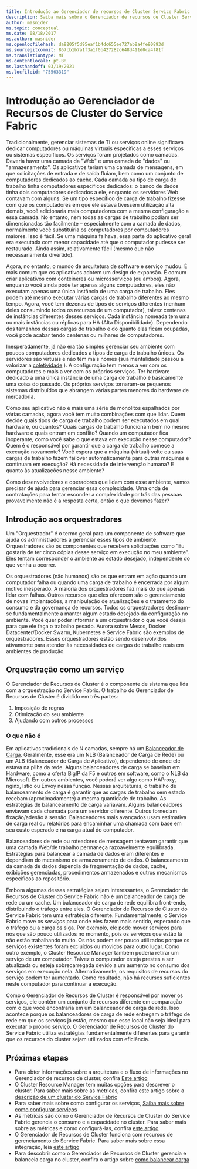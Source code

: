 ```yaml
---
title: Introdução ao Gerenciador de recursos de Cluster Service Fabric
description: Saiba mais sobre o Gerenciador de recursos de Cluster Service Fabric, uma maneira de gerenciar a orquestração dos serviços do seu aplicativo.
author: masnider
ms.topic: conceptual
ms.date: 08/18/2017
ms.author: masnider
ms.openlocfilehash: da9205f5d95eaf1b4dc655ee727ab8a4fe90893d
ms.sourcegitcommit: 867cb1b7a1f3a1f0b427282c648d411d0ca4f81f
ms.translationtype: MT
ms.contentlocale: pt-BR
ms.lasthandoff: 03/19/2021
ms.locfileid: "75563319"
---
```

# <a name="introducing-the-service-fabric-cluster-resource-manager"></a>Introdução ao Gerenciador de Recursos de Cluster do Service Fabric
Tradicionalmente, gerenciar sistemas de TI ou serviços online significava dedicar computadores ou máquinas virtuais específicas a esses serviços ou sistemas específicos. Os serviços foram projetados como camadas. Deveria haver uma camada da "Web" e uma camada de "dados" ou "armazenamento". Os aplicativos teriam uma camada de mensagens, em que solicitações de entrada e de saída fluíam, bem como um conjunto de computadores dedicados ao cache. Cada camada ou tipo de carga de trabalho tinha computadores específicos dedicados: o banco de dados tinha dois computadores dedicados a ele, enquanto os servidores Web contavam com alguns. Se um tipo específico de carga de trabalho fizesse com que os computadores em que ele estava tivessem utilização alta demais, você adicionaria mais computadores com a mesma configuração a essa camada. No entanto, nem todas as cargas de trabalho podiam ser dimensionadas tão facilmente – especialmente com a camada de dados, normalmente você substituiria os computadores por computadores maiores. Isso é fácil. Se uma máquina falhava, essa parte do aplicativo geral era executada com menor capacidade até que o computador pudesse ser restaurado. Ainda assim, relativamente fácil (mesmo que não necessariamente divertido).

Agora, no entanto, o mundo de arquitetura de software e serviço mudou. É mais comum que os aplicativos adotem um design de expansão. É comum criar aplicativos com contêineres ou microsserviços (ou ambos). Agora, enquanto você ainda pode ter apenas alguns computadores, eles não executam apenas uma única instância de uma carga de trabalho. Eles podem até mesmo executar várias cargas de trabalho diferentes ao mesmo tempo. Agora, você tem dezenas de tipos de serviços diferentes (nenhum deles consumindo todos os recursos de um computador), talvez centenas de instâncias diferentes desses serviços. Cada instância nomeada tem uma ou mais instâncias ou réplicas para HA (Alta Disponibilidade). Dependendo dos tamanhos dessas cargas de trabalho e do quanto elas ficam ocupadas, você pode acabar tendo centenas ou milhares de computadores. 

Inesperadamente, já não era tão simples gerenciar seu ambiente com poucos computadores dedicados a tipos de carga de trabalho únicos. Os servidores são virtuais e não têm mais nomes (sua mentalidade passou a valorizar a [coletividade](https://www.slideshare.net/randybias/architectures-for-open-and-scalable-clouds/20) ). A configuração tem menos a ver com os computadores e mais a ver com os próprios serviços. Ter hardware dedicado a uma única instância de uma carga de trabalho é basicamente uma coisa do passado. Os próprios serviços tornaram-se pequenos sistemas distribuídos que abrangem várias partes menores do hardware de mercadoria.

Como seu aplicativo não é mais uma série de monolitos espalhados por várias camadas, agora você tem muito combinações com que lidar. Quem decide quais tipos de carga de trabalho podem ser executados em qual hardware, ou quantos? Quais cargas de trabalho funcionam bem no mesmo hardware e quais entram em conflito? Quando um computador fica inoperante, como você sabe o que estava em execução nesse computador? Quem é o responsável por garantir que a carga de trabalho comece a execução novamente? Você espera que a máquina (virtual) volte ou suas cargas de trabalho fazem failover automaticamente para outras máquinas e continuam em execução? Há necessidade de intervenção humana? E quanto às atualizações nesse ambiente?

Como desenvolvedores e operadores que lidam com esse ambiente, vamos precisar de ajuda para gerenciar essa complexidade. Uma onda de contratações para tentar esconder a complexidade por trás das pessoas provavelmente não é a resposta certa, então o que devemos fazer?

## <a name="introducing-orchestrators"></a>Introdução aos orquestradores
Um "Orquestrador" é o termo geral para um componente de software que ajuda os administradores a gerenciar esses tipos de ambiente. Orquestradores são os componentes que recebem solicitações como “Eu gostaria de ter cinco cópias desse serviço em execução no meu ambiente”. Eles tentam corresponder o ambiente ao estado desejado, independente do que venha a ocorrer.

Os orquestradores (não humanos) são os que entram em ação quando um computador falha ou quando uma carga de trabalho é encerrada por algum motivo inesperado. A maioria dos orquestradores faz mais do que apenas lidar com falhas. Outros recursos que eles oferecem são o gerenciamento de novas implantações, a manipulação de atualizações e o tratamento do consumo e da governança de recursos. Todos os orquestradores destinam-se fundamentalmente a manter algum estado desejado da configuração no ambiente. Você quer poder informar a um orquestrador o que você deseja para que ele faça o trabalho pesado. Aurora sobre Mesos, Docker Datacenter/Docker Swarm, Kubernetes e Service Fabric são exemplos de orquestradores. Esses orquestradores estão sendo desenvolvidos ativamente para atender às necessidades de cargas de trabalho reais em ambientes de produção. 

## <a name="orchestration-as-a-service"></a>Orquestração como um serviço
O Gerenciador de Recursos de Cluster é o componente de sistema que lida com a orquestração no Service Fabric. O trabalho do Gerenciador de Recursos de Cluster é dividido em três partes:

1. Imposição de regras
2. Otimização do seu ambiente
3. Ajudando com outros processos

### <a name="what-it-isnt"></a>O que não é
Em aplicativos tradicionais de N camadas, sempre há um [Balanceador de Carga](https://en.wikipedia.org/wiki/Load_balancing_(computing)). Geralmente, esse era um NLB (Balanceador de Carga de Rede) ou um ALB (Balanceador de Carga de Aplicativo), dependendo de onde ele estava na pilha da rede. Alguns balanceadores de carga se baseiam em Hardware, como a oferta BigIP da F5 e outros em software, como o NLB da Microsoft. Em outros ambientes, você poderá ver algo como HAProxy, nginx, Istio ou Envoy nessa função. Nessas arquiteturas, o trabalho de balanceamento de carga é garantir que as cargas de trabalho sem estado recebam (aproximadamente) a mesma quantidade de trabalho. As estratégias de balanceamento de carga variavam. Alguns balanceadores enviavam cada chamada para um servidor diferente. Outros forneciam fixação/adesão à sessão. Balanceadores mais avançados usam estimativa de carga real ou relatórios para encaminhar uma chamada com base em seu custo esperado e na carga atual do computador.

Balanceadores de rede ou roteadores de mensagem tentavam garantir que uma camada Web/de trabalho permaneça razoavelmente equilibrada. Estratégias para balancear a camada de dados eram diferentes e dependiam do mecanismo de armazenamento de dados. O balanceamento da camada de dados dependia de fragmentação de dados, cache, exibições gerenciadas, procedimentos armazenados e outros mecanismos específicos ao repositório.

Embora algumas dessas estratégias sejam interessantes, o Gerenciador de Recursos de Cluster do Service Fabric não é um balanceador de carga de rede ou um cache. Um balanceador de carga de rede equilibra front-ends, distribuindo o tráfego entre eles. O Gerenciador de Recursos de Cluster do Service Fabric tem uma estratégia diferente. Fundamentalmente, o Service Fabric move os *serviços* para onde eles fazem mais sentido, esperando que o tráfego ou a carga os siga. Por exemplo, ele pode mover serviços para nós que são pouco utilizados no momento, pois os serviços que estão lá não estão trabalhando muito. Os nós podem ser pouco utilizados porque os serviços existentes foram excluídos ou movidos para outro lugar. Como outro exemplo, o Cluster Resource Manager também poderia retirar um serviço de um computador. Talvez o computador esteja prestes a ser atualizada ou esteja sobrecarregada devido a um aumento no consumo dos serviços em execução nela. Alternativamente, os requisitos de recursos do serviço podem ter aumentado. Como resultado, não há recursos suficientes neste computador para continuar a execução. 

Como o Gerenciador de Recursos de Cluster é responsável por mover os serviços, ele contém um conjunto de recursos diferente em comparação com o que você encontraria em um balanceador de carga de rede. Isso acontece porque os balanceadores de carga de rede entregam o tráfego de rede em que os serviços já estão, mesmo que esse local não seja ideal para executar o próprio serviço. O Gerenciador de Recursos de Cluster do Service Fabric utiliza estratégias fundamentalmente diferentes para garantir que os recursos do cluster sejam utilizados com eficiência.

## <a name="next-steps"></a>Próximas etapas
- Para obter informações sobre a arquitetura e o fluxo de informações no Gerenciador de recursos de cluster, confira [Este artigo](service-fabric-cluster-resource-manager-architecture.md)
- O Cluster Resource Manager tem muitas opções para descrever o cluster. Para saber mais sobre as métricas, confira este artigo sobre a [descrição de um cluster do Service Fabric](service-fabric-cluster-resource-manager-cluster-description.md)
- Para saber mais sobre como configurar os serviços, [Saiba mais sobre como configurar serviços](service-fabric-cluster-resource-manager-configure-services.md)
- As métricas são como o Gerenciador de Recursos de Cluster do Service Fabric gerencia o consumo e a capacidade no cluster. Para saber mais sobre as métricas e como configurá-las, confira [este artigo](service-fabric-cluster-resource-manager-metrics.md)
- O Gerenciador de Recursos de Cluster funciona com recursos de gerenciamento do Service Fabric. Para saber mais sobre essa integração, leia [este artigo](service-fabric-cluster-resource-manager-management-integration.md)
- Para descobrir como o Gerenciador de Recursos de Cluster gerencia e balanceia carga no cluster, confira o artigo sobre [como balancear carga](service-fabric-cluster-resource-manager-balancing.md)
